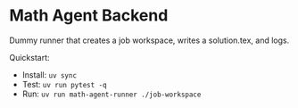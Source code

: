 # Math Agent Backend

Dummy runner that creates a job workspace, writes a solution.tex, and logs.

Quickstart:
- Install: `uv sync`
- Test: `uv run pytest -q`
- Run: `uv run math-agent-runner ./job-workspace`

